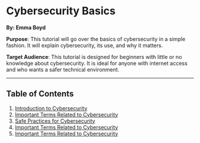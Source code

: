 # Cybersecurity Basics
**By: Emma Boyd**

**Purpose**: This tutorial will go over the basics of cybersecurity in a simple fashion. It will explain cybersecurity, its use, and why it matters.

**Target Audience**: This tutorial is designed for beginners with little or no knowledge about cybersecurity. It is ideal for anyone with internet access and who wants a safer technical environment.

---
## Table of Contents
1. [Introduction to Cybersecurity](introduction.md)
2. [Important Terms Related to Cybersecurity](terms.md)
3. [Safe Practices for Cybersecurity](practice.md)
4. [Important Terms Related to Cybersecurity](terms.md)
5. [Important Terms Related to Cybersecurity](terms.md)
   

